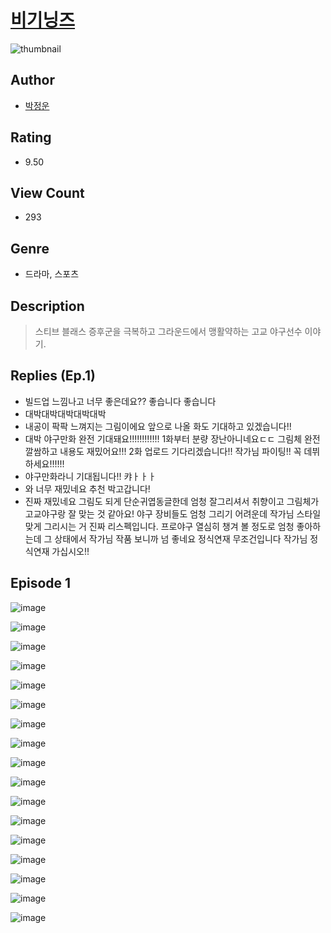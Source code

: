 # [비기닝즈](https://comic.naver.com/challenge/list?titleId=811032)
![thumbnail](https://image-comic.pstatic.net/user_contents_data/challenge_comic/2023/05/25/271993/upload_3919032422282573414_480x623.jpeg)

## Author
- [박정운](https://comic.naver.com/artistTitle?id=271993)

## Rating
- 9.50

## View Count
- 293

## Genre
- 드라마, 스포츠

## Description
> 스티브 블래스 증후군을 극복하고 그라운드에서 맹활약하는 고교 야구선수 이야기.

## Replies (Ep.1)
- 빌드업 느낌나고 너무 좋은데요?? 좋습니다 좋습니다
- 대박대박대박대박대박
- 내공이 팍팍 느껴지는 그림이에요 앞으로 나올 화도 기대하고 있겠습니다!!
- 대박 야구만화 완전 기대돼요!!!!!!!!!!!! 1화부터 분량 장난아니네요ㄷㄷ 그림체 완전 깔쌈하고 내용도 재밌어요!!! 2화 업로드 기다리겠습니다!! 작가님 파이팅!! 꼭 데뷔하세요!!!!!!
- 야구만화라니 기대됩니다!! 캬ㅏㅏㅏ
- 와 너무 재밌네요 추천 박고갑니다!
- 진짜 재밌네요 그림도 되게 단순귀엽동글한데 엄청 잘그리셔서 취향이고 그림체가 고교야구랑 잘 맞는 것 같아요! 야구 장비들도 엄청 그리기 어려운데 작가님 스타일 맞게 그리시는 거 진짜 리스펙입니다. 프로야구 열심히 챙겨 볼 정도로 엄청 좋아하는데 그 상태에서 작가님 작품 보니까 넘 좋네요 정식연재 무조건입니다 작가님 정식연재 가십시오!!

## Episode 1
![image](https://image-comic.pstatic.net/user_contents_data/challenge_comic/2023/05/25/271993/upload_3617904770438738736.jpeg)

![image](https://image-comic.pstatic.net/user_contents_data/challenge_comic/2023/05/25/271993/upload_3545802065638077286.jpeg)

![image](https://image-comic.pstatic.net/user_contents_data/challenge_comic/2023/05/25/271993/upload_3904958664082403426.jpeg)

![image](https://image-comic.pstatic.net/user_contents_data/challenge_comic/2023/05/25/271993/upload_3775476847054382390.jpeg)

![image](https://image-comic.pstatic.net/user_contents_data/challenge_comic/2023/05/25/271993/upload_7148396114343441968.jpeg)

![image](https://image-comic.pstatic.net/user_contents_data/challenge_comic/2023/05/25/271993/upload_3544722353826313779.jpeg)

![image](https://image-comic.pstatic.net/user_contents_data/challenge_comic/2023/05/25/271993/upload_3774967789458239796.jpeg)

![image](https://image-comic.pstatic.net/user_contents_data/challenge_comic/2023/05/25/271993/upload_3919646143125022256.jpeg)

![image](https://image-comic.pstatic.net/user_contents_data/challenge_comic/2023/05/25/271993/upload_3774917413820261476.jpeg)

![image](https://image-comic.pstatic.net/user_contents_data/challenge_comic/2023/05/25/271993/upload_3630242377529648176.jpeg)

![image](https://image-comic.pstatic.net/user_contents_data/challenge_comic/2023/05/25/271993/upload_4122823797226289460.jpeg)

![image](https://image-comic.pstatic.net/user_contents_data/challenge_comic/2023/05/25/271993/upload_3486121682503165542.jpeg)

![image](https://image-comic.pstatic.net/user_contents_data/challenge_comic/2023/05/25/271993/upload_3690808984218908984.jpeg)

![image](https://image-comic.pstatic.net/user_contents_data/challenge_comic/2023/05/25/271993/upload_3847817019856007782.jpeg)

![image](https://image-comic.pstatic.net/user_contents_data/challenge_comic/2023/05/25/271993/upload_3486459224838649910.jpeg)

![image](https://image-comic.pstatic.net/user_contents_data/challenge_comic/2023/05/25/271993/upload_7090410949780463920.jpeg)

![image](https://image-comic.pstatic.net/user_contents_data/challenge_comic/2023/05/25/271993/upload_3979323021469300017.jpeg)
